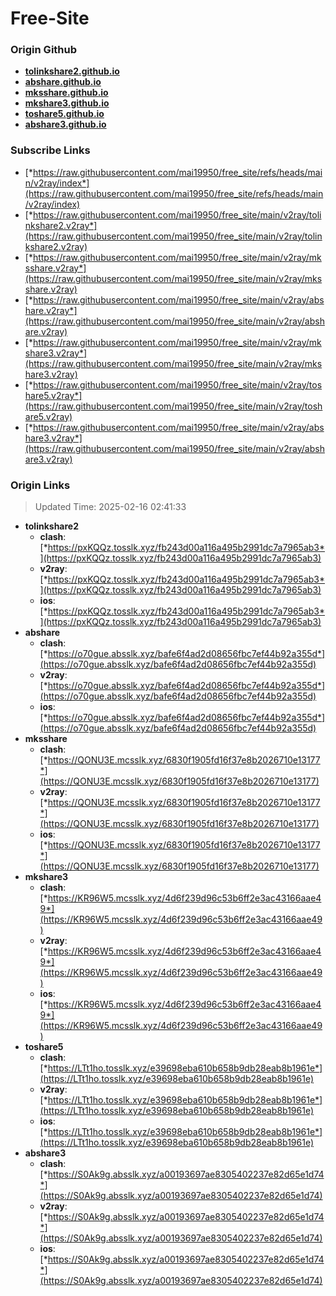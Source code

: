 # Free-Site

### Origin Github

- [**tolinkshare2.github.io**](https://github.com/tolinkshare2/tolinkshare2.github.io)
- [**abshare.github.io**](https://github.com/abshare/abshare.github.io)
- [**mksshare.github.io**](https://github.com/mksshare/mksshare.github.io)
- [**mkshare3.github.io**](https://github.com/mkshare3/mkshare3.github.io)
- [**toshare5.github.io**](https://github.com/toshare5/toshare5.github.io)
- [**abshare3.github.io**](https://github.com/abshare3/abshare3.github.io)

### Subscribe Links

- [*https://raw.githubusercontent.com/mai19950/free_site/refs/heads/main/v2ray/index*](https://raw.githubusercontent.com/mai19950/free_site/refs/heads/main/v2ray/index)
- [*https://raw.githubusercontent.com/mai19950/free_site/main/v2ray/tolinkshare2.v2ray*](https://raw.githubusercontent.com/mai19950/free_site/main/v2ray/tolinkshare2.v2ray)
- [*https://raw.githubusercontent.com/mai19950/free_site/main/v2ray/mksshare.v2ray*](https://raw.githubusercontent.com/mai19950/free_site/main/v2ray/mksshare.v2ray)
- [*https://raw.githubusercontent.com/mai19950/free_site/main/v2ray/abshare.v2ray*](https://raw.githubusercontent.com/mai19950/free_site/main/v2ray/abshare.v2ray)
- [*https://raw.githubusercontent.com/mai19950/free_site/main/v2ray/mkshare3.v2ray*](https://raw.githubusercontent.com/mai19950/free_site/main/v2ray/mkshare3.v2ray)
- [*https://raw.githubusercontent.com/mai19950/free_site/main/v2ray/toshare5.v2ray*](https://raw.githubusercontent.com/mai19950/free_site/main/v2ray/toshare5.v2ray)
- [*https://raw.githubusercontent.com/mai19950/free_site/main/v2ray/abshare3.v2ray*](https://raw.githubusercontent.com/mai19950/free_site/main/v2ray/abshare3.v2ray)

### Origin Links

> Updated Time: 2025-02-16 02:41:33

- **tolinkshare2**
  - **clash**: [*https://pxKQQz.tosslk.xyz/fb243d00a116a495b2991dc7a7965ab3*](https://pxKQQz.tosslk.xyz/fb243d00a116a495b2991dc7a7965ab3)
  - **v2ray**: [*https://pxKQQz.tosslk.xyz/fb243d00a116a495b2991dc7a7965ab3*](https://pxKQQz.tosslk.xyz/fb243d00a116a495b2991dc7a7965ab3)
  - **ios**: [*https://pxKQQz.tosslk.xyz/fb243d00a116a495b2991dc7a7965ab3*](https://pxKQQz.tosslk.xyz/fb243d00a116a495b2991dc7a7965ab3)
- **abshare**
  - **clash**: [*https://o70gue.absslk.xyz/bafe6f4ad2d08656fbc7ef44b92a355d*](https://o70gue.absslk.xyz/bafe6f4ad2d08656fbc7ef44b92a355d)
  - **v2ray**: [*https://o70gue.absslk.xyz/bafe6f4ad2d08656fbc7ef44b92a355d*](https://o70gue.absslk.xyz/bafe6f4ad2d08656fbc7ef44b92a355d)
  - **ios**: [*https://o70gue.absslk.xyz/bafe6f4ad2d08656fbc7ef44b92a355d*](https://o70gue.absslk.xyz/bafe6f4ad2d08656fbc7ef44b92a355d)
- **mksshare**
  - **clash**: [*https://QONU3E.mcsslk.xyz/6830f1905fd16f37e8b2026710e13177*](https://QONU3E.mcsslk.xyz/6830f1905fd16f37e8b2026710e13177)
  - **v2ray**: [*https://QONU3E.mcsslk.xyz/6830f1905fd16f37e8b2026710e13177*](https://QONU3E.mcsslk.xyz/6830f1905fd16f37e8b2026710e13177)
  - **ios**: [*https://QONU3E.mcsslk.xyz/6830f1905fd16f37e8b2026710e13177*](https://QONU3E.mcsslk.xyz/6830f1905fd16f37e8b2026710e13177)
- **mkshare3**
  - **clash**: [*https://KR96W5.mcsslk.xyz/4d6f239d96c53b6ff2e3ac43166aae49*](https://KR96W5.mcsslk.xyz/4d6f239d96c53b6ff2e3ac43166aae49)
  - **v2ray**: [*https://KR96W5.mcsslk.xyz/4d6f239d96c53b6ff2e3ac43166aae49*](https://KR96W5.mcsslk.xyz/4d6f239d96c53b6ff2e3ac43166aae49)
  - **ios**: [*https://KR96W5.mcsslk.xyz/4d6f239d96c53b6ff2e3ac43166aae49*](https://KR96W5.mcsslk.xyz/4d6f239d96c53b6ff2e3ac43166aae49)
- **toshare5**
  - **clash**: [*https://LTt1ho.tosslk.xyz/e39698eba610b658b9db28eab8b1961e*](https://LTt1ho.tosslk.xyz/e39698eba610b658b9db28eab8b1961e)
  - **v2ray**: [*https://LTt1ho.tosslk.xyz/e39698eba610b658b9db28eab8b1961e*](https://LTt1ho.tosslk.xyz/e39698eba610b658b9db28eab8b1961e)
  - **ios**: [*https://LTt1ho.tosslk.xyz/e39698eba610b658b9db28eab8b1961e*](https://LTt1ho.tosslk.xyz/e39698eba610b658b9db28eab8b1961e)
- **abshare3**
  - **clash**: [*https://S0Ak9g.absslk.xyz/a00193697ae8305402237e82d65e1d74*](https://S0Ak9g.absslk.xyz/a00193697ae8305402237e82d65e1d74)
  - **v2ray**: [*https://S0Ak9g.absslk.xyz/a00193697ae8305402237e82d65e1d74*](https://S0Ak9g.absslk.xyz/a00193697ae8305402237e82d65e1d74)
  - **ios**: [*https://S0Ak9g.absslk.xyz/a00193697ae8305402237e82d65e1d74*](https://S0Ak9g.absslk.xyz/a00193697ae8305402237e82d65e1d74)
